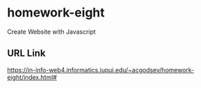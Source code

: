 # homework-eight

Create Website with Javascript

## URL Link

https://in-info-web4.informatics.iupui.edu/~acgodsey/homework-eight/index.html#
